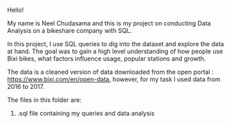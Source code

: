 Hello!

My name is Neel Chudasama and this is my project on conducting Data Analysis on a bikeshare company with SQL.

In this project, I use SQL queries to dig into the dataset and explore the data at hand. The goal was to gain a high level understanding of how people use Bixi bikes, what factors influence usage, popular stations and growth. 

The data is a cleaned version of data downloaded from the open portal : https://www.bixi.com/en/open-data, however, for my task I used data from 2016 to 2017.


The files in this folder are: 
1. .sql file containing my queries and data analysis
